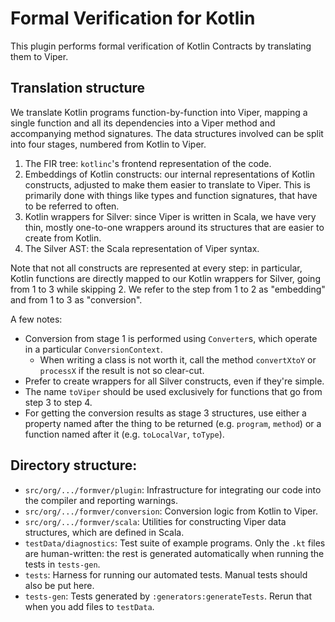 # Formal Verification for Kotlin

This plugin performs formal verification of Kotlin Contracts by translating them to Viper.

## Translation structure

We translate Kotlin programs function-by-function into Viper, mapping a single function
and all its dependencies into a Viper method and accompanying method signatures.
The data structures involved can be split into four stages, numbered from Kotlin to Viper.

1. The FIR tree: `kotlinc`'s frontend representation of the code.
2. Embeddings of Kotlin constructs: our internal representations of Kotlin constructs, adjusted
   to make them easier to translate to Viper.  This is primarily done with things like types and
   function signatures, that have to be referred to often.
3. Kotlin wrappers for Silver: since Viper is written in Scala, we have very thin,
   mostly one-to-one wrappers around its structures that are easier to create from Kotlin.
4. The Silver AST: the Scala representation of Viper syntax.

Note that not all constructs are represented at every step: in particular, Kotlin functions
are directly mapped to our Kotlin wrappers for Silver, going from 1 to 3 while skipping 2. 
We refer to the step from 1 to 2 as "embedding" and from 1 to 3 as "conversion".


A few notes:
- Conversion from stage 1 is performed using `Converter`s, which operate in a particular `ConversionContext`.
  - When writing a class is not worth it, call the method `convertXtoY` or `processX` if the result is not so clear-cut.
- Prefer to create wrappers for all Silver constructs, even if they're simple.
- The name `toViper` should be used exclusively for functions that go from step 3 to step 4.
- For getting the conversion results as stage 3 structures, use either a property named after the
  thing to be returned (e.g. `program`, `method`) or a function named after it (e.g. `toLocalVar`, `toType`).

## Directory structure:

- `src/org/.../formver/plugin`: Infrastructure for integrating our code into the compiler
  and reporting warnings.
- `src/org/.../formver/conversion`: Conversion logic from Kotlin to Viper.
- `src/org/.../formver/scala`: Utilities for constructing Viper data structures, which are defined in Scala.
- `testData/diagnostics`: Test suite of example programs.  Only the `.kt` files are human-written:
  the rest is generated automatically when running the tests in `tests-gen`.
- `tests`: Harness for running our automated tests.  Manual tests should also be put here.
- `tests-gen`: Tests generated by `:generators:generateTests`.  Rerun that when you add files to `testData`.
